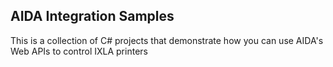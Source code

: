 ## AIDA Integration Samples

This is a collection of C# projects that demonstrate how you can use AIDA's Web APIs to control 
IXLA printers 
